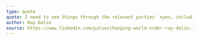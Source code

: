 ```yaml
---
type: quote
quote: I need to see things through the relevant parties' eyes, including those of enemies.
author: Ray Dalio
source: https://www.linkedin.com/pulse/changing-world-order-ray-dalio-1f
---
```

